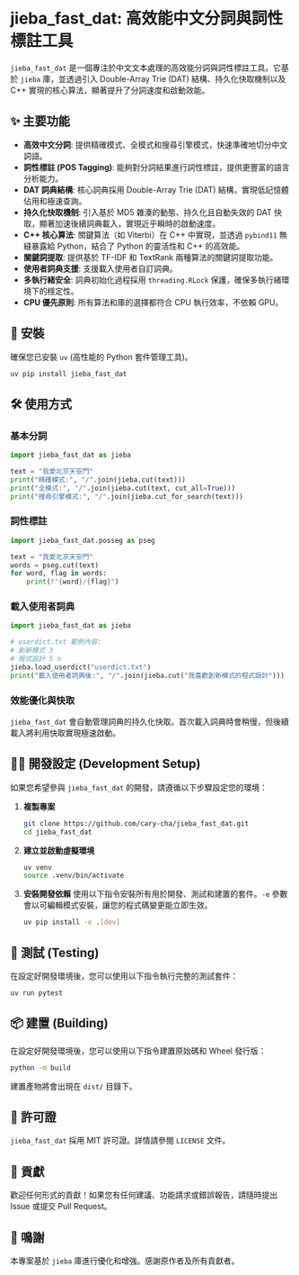 # jieba_fast_dat: 高效能中文分詞與詞性標註工具

`jieba_fast_dat` 是一個專注於中文文本處理的高效能分詞與詞性標註工具。它基於 `jieba` 庫，並透過引入 Double-Array Trie (DAT) 結構、持久化快取機制以及 C++ 實現的核心算法，顯著提升了分詞速度和啟動效能。

## ✨ 主要功能

*   **高效中文分詞**: 提供精確模式、全模式和搜尋引擎模式，快速準確地切分中文詞語。
*   **詞性標註 (POS Tagging)**: 能夠對分詞結果進行詞性標註，提供更豐富的語言分析能力。
*   **DAT 詞典結構**: 核心詞典採用 Double-Array Trie (DAT) 結構，實現低記憶體佔用和極速查詢。
*   **持久化快取機制**: 引入基於 MD5 雜湊的動態、持久化且自動失效的 DAT 快取，顯著加速後續詞典載入，實現近乎瞬時的啟動速度。
*   **C++ 核心算法**: 關鍵算法（如 Viterbi）在 C++ 中實現，並透過 `pybind11` 無縫暴露給 Python，結合了 Python 的靈活性和 C++ 的高效能。
*   **關鍵詞提取**: 提供基於 TF-IDF 和 TextRank 兩種算法的關鍵詞提取功能。
*   **使用者詞典支援**: 支援載入使用者自訂詞典。
*   **多執行緒安全**: 詞典初始化過程採用 `threading.RLock` 保護，確保多執行緒環境下的穩定性。
*   **CPU 優先原則**: 所有算法和庫的選擇都符合 CPU 執行效率，不依賴 GPU。

## 🚀 安裝

確保您已安裝 `uv` (高性能的 Python 套件管理工具)。

```bash
uv pip install jieba_fast_dat
```

## 🛠️ 使用方式

### 基本分詞

```python
import jieba_fast_dat as jieba

text = "我愛北京天安門"
print("精確模式:", "/".join(jieba.cut(text)))
print("全模式:", "/".join(jieba.cut(text, cut_all=True)))
print("搜尋引擎模式:", "/".join(jieba.cut_for_search(text)))
```

### 詞性標註

```python
import jieba_fast_dat.posseg as pseg

text = "我愛北京天安門"
words = pseg.cut(text)
for word, flag in words:
    print(f"{word}/{flag}")
```

### 載入使用者詞典

```python
import jieba_fast_dat as jieba

# userdict.txt 範例內容:
# 創新模式 3
# 程式設計 5 n
jieba.load_userdict("userdict.txt")
print("載入使用者詞典後:", "/".join(jieba.cut("我喜歡創新模式的程式設計")))
```

### 效能優化與快取

`jieba_fast_dat` 會自動管理詞典的持久化快取。首次載入詞典時會稍慢，但後續載入將利用快取實現極速啟動。

## 👨‍💻 開發設定 (Development Setup)

如果您希望參與 `jieba_fast_dat` 的開發，請遵循以下步驟設定您的環境：

1.  **複製專案**
    ```bash
    git clone https://github.com/cary-cha/jieba_fast_dat.git
    cd jieba_fast_dat
    ```

2.  **建立並啟動虛擬環境**
    ```bash
    uv venv
    source .venv/bin/activate
    ```

3.  **安裝開發依賴**
    使用以下指令安裝所有用於開發、測試和建置的套件。`-e` 參數會以可編輯模式安裝，讓您的程式碼變更能立即生效。
    ```bash
    uv pip install -e .[dev]
    ```

## 🧪 測試 (Testing)

在設定好開發環境後，您可以使用以下指令執行完整的測試套件：

```bash
uv run pytest
```

## 📦 建置 (Building)

在設定好開發環境後，您可以使用以下指令建置原始碼和 Wheel 發行版：

```bash
python -m build
```
建置產物將會出現在 `dist/` 目錄下。

## 📄 許可證

`jieba_fast_dat` 採用 MIT 許可證。詳情請參閱 `LICENSE` 文件。

## 🤝 貢獻

歡迎任何形式的貢獻！如果您有任何建議、功能請求或錯誤報告，請隨時提出 Issue 或提交 Pull Request。

## 🌟 鳴謝

本專案基於 `jieba` 庫進行優化和增強。感謝原作者及所有貢獻者。
